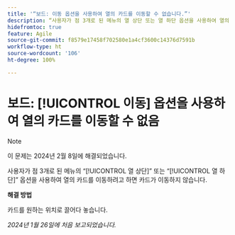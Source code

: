 ```yaml
---
title: '“보드: 이동 옵션을 사용하여 열의 카드를 이동할 수 없습니다.”'
description: “사용자가 점 3개로 된 메뉴의 열 상단 또는 열 하단 옵션을 사용하여 열의 카드를 이동하려고 하면 카드가 이동하지 않습니다.”
hidefromtoc: true
feature: Agile
source-git-commit: f8579e17458f702580e1a4cf3600c14376d7591b
workflow-type: ht
source-wordcount: '106'
ht-degree: 100%

---
```



# 보드: [!UICONTROL 이동] 옵션을 사용하여 열의 카드를 이동할 수 없음

>[!NOTE]
>
>이 문제는 2024년 2월 8일에 해결되었습니다.

사용자가 점 3개로 된 메뉴의 “[!UICONTROL 열 상단]” 또는 “[!UICONTROL 열 하단]” 옵션을 사용하여 열의 카드를 이동하려고 하면 카드가 이동하지 않습니다.

**해결 방법**

카드를 원하는 위치로 끌어다 놓습니다.

_2024년 1월 26일에 처음 보고되었습니다._
